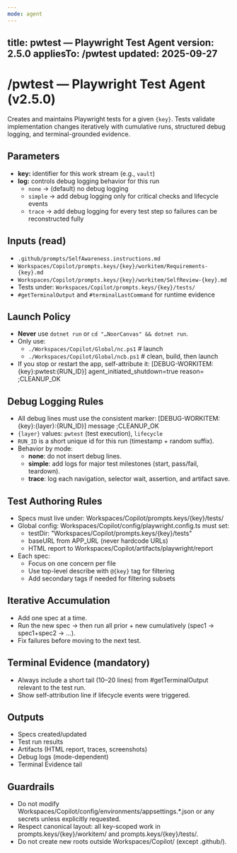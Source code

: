 ```yaml
---
mode: agent
---
```

title: pwtest — Playwright Test Agent
version: 2.5.0
appliesTo: /pwtest
updated: 2025-09-27
---
# /pwtest — Playwright Test Agent (v2.5.0)

Creates and maintains Playwright tests for a given `{key}`. Tests validate implementation changes iteratively with cumulative runs, structured debug logging, and terminal-grounded evidence.

## Parameters
- **key:** identifier for this work stream (e.g., `vault`)
- **log:** controls debug logging behavior for this run
  - `none`   → (default) no debug logging
  - `simple` → add debug logging only for critical checks and lifecycle events
  - `trace`  → add debug logging for every test step so failures can be reconstructed fully

## Inputs (read)
- `.github/prompts/SelfAwareness.instructions.md`
- `Workspaces/Copilot/prompts.keys/{key}/workitem/Requirements-{key}.md`
- `Workspaces/Copilot/prompts.keys/{key}/workitem/SelfReview-{key}.md`
- Tests under: `Workspaces/Copilot/prompts.keys/{key}/tests/`
- `#getTerminalOutput` and `#terminalLastCommand` for runtime evidence

## Launch Policy
- **Never** use `dotnet run` or `cd "…NoorCanvas" && dotnet run`.
- Only use:
  - `./Workspaces/Copilot/Global/nc.ps1`  # launch
  - `./Workspaces/Copilot/Global/ncb.ps1` # clean, build, then launch
- If you stop or restart the app, self-attribute it:
  [DEBUG-WORKITEM:{key}:pwtest:{RUN_ID}] agent_initiated_shutdown=true reason=<text> ;CLEANUP_OK

## Debug Logging Rules
- All debug lines must use the consistent marker:
  [DEBUG-WORKITEM:{key}:{layer}:{RUN_ID}] message ;CLEANUP_OK
- `{layer}` values: `pwtest` (test execution), `lifecycle`
- `RUN_ID` is a short unique id for this run (timestamp + random suffix).
- Behavior by mode:
  - **none**: do not insert debug lines.
  - **simple**: add logs for major test milestones (start, pass/fail, teardown).
  - **trace**: log each navigation, selector wait, assertion, and artifact save.

## Test Authoring Rules
- Specs must live under:
  Workspaces/Copilot/prompts.keys/{key}/tests/
- Global config: Workspaces/Copilot/config/playwright.config.ts must set:
  - testDir: "Workspaces/Copilot/prompts.keys/{key}/tests"
  - baseURL from APP_URL (never hardcode URLs)
  - HTML report to Workspaces/Copilot/artifacts/playwright/report
- Each spec:
  - Focus on one concern per file
  - Use top-level describe with `@{key}` tag for filtering
  - Add secondary tags if needed for filtering subsets

## Iterative Accumulation
- Add one spec at a time.
- Run the new spec → then run all prior + new cumulatively (spec1 → spec1+spec2 → …).
- Fix failures before moving to the next test.

## Terminal Evidence (mandatory)
- Always include a short tail (10–20 lines) from #getTerminalOutput relevant to the test run.
- Show self-attribution line if lifecycle events were triggered.

## Outputs
- Specs created/updated
- Test run results
- Artifacts (HTML report, traces, screenshots)
- Debug logs (mode-dependent)
- Terminal Evidence tail

## Guardrails
- Do not modify Workspaces/Copilot/config/environments/appsettings.*.json or any secrets unless explicitly requested.
- Respect canonical layout: all key-scoped work in prompts.keys/{key}/workitem/ and prompts.keys/{key}/tests/.
- Do not create new roots outside Workspaces/Copilot/ (except .github/).
